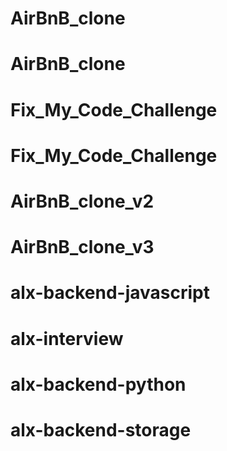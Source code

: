 # AirBnB_clone
# AirBnB_clone
# Fix_My_Code_Challenge
# Fix_My_Code_Challenge
# AirBnB_clone_v2
# AirBnB_clone_v3
# alx-backend-javascript
# alx-interview
# alx-backend-python
# alx-backend-storage

